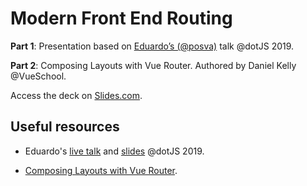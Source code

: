 # Modern Front End Routing

**Part 1**: Presentation based on [Eduardo’s (@posva)](https://twitter.com/posva) talk @dotJS 2019.

**Part 2**: Composing Layouts with Vue Router. Authored by Daniel Kelly @VueSchool.

Access the deck on [Slides.com](https://slides.com/emanuell/modern-frontend-routing).

## Useful resources

- Eduardo's [live talk](https://www.dotconferences.com/2019/12/eduardo-san-martin-morote-modern-routing) and [slides](https://modern-frontend-routing-dot19.netlify.com/assets/player/keynotedhtmlplayer#0) @dotJS 2019.

- [Composing Layouts with Vue Router](https://vueschool.io/articles/vuejs-tutorials/composing-layouts-with-vue-router/).
